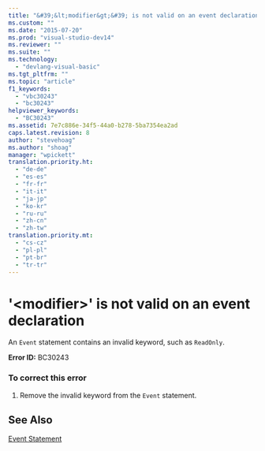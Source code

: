 ```yaml
---
title: "&#39;&lt;modifier&gt;&#39; is not valid on an event declaration | Microsoft Docs"
ms.custom: ""
ms.date: "2015-07-20"
ms.prod: "visual-studio-dev14"
ms.reviewer: ""
ms.suite: ""
ms.technology: 
  - "devlang-visual-basic"
ms.tgt_pltfrm: ""
ms.topic: "article"
f1_keywords: 
  - "vbc30243"
  - "bc30243"
helpviewer_keywords: 
  - "BC30243"
ms.assetid: 7e7c886e-34f5-44a0-b278-5ba7354ea2ad
caps.latest.revision: 8
author: "stevehoag"
ms.author: "shoag"
manager: "wpickett"
translation.priority.ht: 
  - "de-de"
  - "es-es"
  - "fr-fr"
  - "it-it"
  - "ja-jp"
  - "ko-kr"
  - "ru-ru"
  - "zh-cn"
  - "zh-tw"
translation.priority.mt: 
  - "cs-cz"
  - "pl-pl"
  - "pt-br"
  - "tr-tr"
---
```

# &#39;&lt;modifier&gt;&#39; is not valid on an event declaration
An `Event` statement contains an invalid keyword, such as `ReadOnly`.  
  
 **Error ID:** BC30243  
  
### To correct this error  
  
1.  Remove the invalid keyword from the `Event` statement.  
  
## See Also  
 [Event Statement](../../visual-basic/language-reference/statements/event-statement.md)